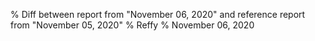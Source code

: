 % Diff between report from "November 06, 2020" and reference report from "November 05, 2020"
% Reffy
% November 06, 2020


